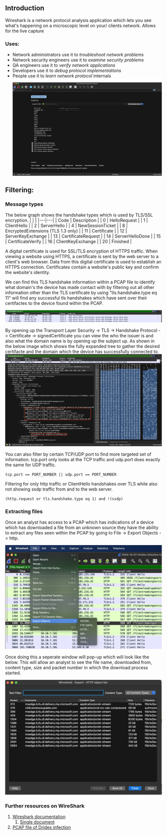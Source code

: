
## Introduction
Wireshark is a network protocol analysis application which lets you see what's happening on a microscopic level on your/ clients network. Allows for the live capture 

### Uses: 
-   Network administrators use it to _troubleshoot network problems_
-   Network security engineers use it to _examine security problems_
-   QA engineers use it to _verify network applications_
-   Developers use it to _debug protocol implementations_
-   People use it to _learn network protocol_ internals
![WireShark](../assets/images/wireshark_mainscreen.png)


## Filtering:

### Message types
The below graph shows the handshake types which is used by TLS/SSL encryption. 
| | |
|---|---|
| Code | Description |
| 0 | HelloRequest | 
| 1 | ClientHello |
| 2 | ServerHello |
| 4 | NewSessionTicket |
| 8 | EncryptedExtensions (TLS 1.3 only) |
| 11 | Certificate |
| 12 | ServerKeyExchange |
| 13 | CertificateRequest |
| 14 | ServerHelloDone |
| 15 | CertificateVerify |
| 16 | ClientKeyExchange |
| 20 | Finished |

A digital certificate is used for SSL/TLS encryption of HTTPS traffic. When viewing a website using HTTPS, a certificate is sent by the web server to a client's web browser. Data from this digital certificate is used to establish an HTTPS connection. Certificates contain a website's public key and confirm the website's identity.

We can find this TLS handshake information within a PCAP file to identify what domain's the device has made contact with by filtering out all other information other than the TLS certificate by using "tls.handshake.type eq 11" will find any successful tls handshakes which have sent over their certifactes to the device found within the PCAP. 

![TLS handshake example](../assets/images/tls_handshake.png)

By opening up the Transport Layer Security -> TLS -> Handshake Protocol -> Certificate -> signedCertificate you can view the who the issuer is and also what the domain name is by opening up the subject up. As shown in the below image which shows the fully expanded tree to gather the desired certifacte and the domain which the device has successfully connected to. 
![TLS Certifacte example](../assets/images/tls_certificate_example.png)

You can also filter by certain TCP/UDP port to find more targeted set of information. tcp.port only looks at the TCP traffic and udp.port does exactly the same for UDP traffic. 
```
tcp.port == PORT_NUMBER || udp.port == PORT_NUMBER
```

Filtering for only http traffic or ClientHello handshakes over TLS while also not showing ssdp traffic from and to the web server. 
```
(http.request or tls.handshake.type eq 1) and !(ssdp)
```

### Extracting files
Once an analyst has access to a PCAP which has indications of a device which has downloaded a file from an unknown source they have the ability to extract any files seen within the PCAP by going to File -> Export Objects -> http. 

![File Objects](../assets/images/fileObject.png)

Once doing this a seperate window will pop-up which will look like the below. This will allow an analyst to see the file name, downloaded from, content type, size and packet number in which the download process started. 

![HTTP files](../assets/images/httpfiles.png)


### Further resources on WireShark
1. [Wireshark documentation](https://wireshark.org/docs/)
	1. [Single document](https://www.wireshark.org/docs/wsug_html/)
2. [PCAP file of Dridex infection](https://github.com/pan-unit42/wireshark-tutorial-Dridex-traffic)
